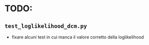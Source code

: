 # TODO:

## `test_loglikelihood_dcm.py`

* fixare alcuni test in cui manca il valore corretto della loglikelihood

